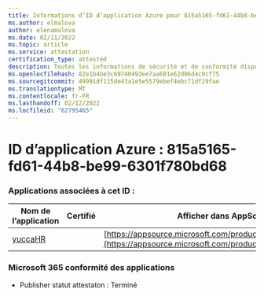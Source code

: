 ```yaml
---
title: Informations d’ID d’application Azure pour 815a5165-fd61-44b8-be99-6301f780bd68
ms.author: elmalova
author: elenamalova
ms.date: 02/11/2022
ms.topic: article
ms.service: attestation
certification_type: attested
description: Toutes les informations de sécurité et de conformité disponibles pour 815a5165-fd61-44b8-be99-6301f780bd68.
ms.openlocfilehash: 82e1b4be3c69740493ee7aa681e62d06d4c9cf75
ms.sourcegitcommit: 49991df115de43a1e5e5579ebef4ebc71df29fae
ms.translationtype: MT
ms.contentlocale: fr-FR
ms.lasthandoff: 02/12/2022
ms.locfileid: "62795465"
---
```

# <a name="azure-app-id-815a5165-fd61-44b8-be99-6301f780bd68"></a>ID d’application Azure : 815a5165-fd61-44b8-be99-6301f780bd68


### <a name="apps-associated-with-this-id"></a>Applications associées à cet ID :
| **Nom de l’application** | **Certifié** | **Afficher dans AppSource** |
|--------------|---------------|-----------------------|
| [yuccaHR](https://docs.microsoft.com/microsoft-365-app-certification/forward/WA200003242) |  | [https://appsource.microsoft.com/product/office/WA200003242](https://appsource.microsoft.com/product/office/WA200003242) |

### <a name="microsoft-365-app-compliance-status"></a>Microsoft 365 conformité des applications
- Publisher statut attestaton : Terminé
